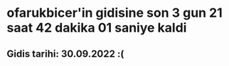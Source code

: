 # ofarukbicer'in gidisine son 3 gun 21 saat 42 dakika 01 saniye kaldi

## Gidis tarihi: 30.09.2022 :(